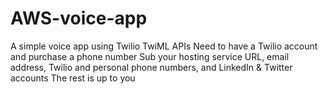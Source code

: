 # AWS-voice-app
A simple voice app using Twilio TwiML APIs
Need to have a Twilio account and purchase a phone number
Sub your hosting service URL, email address, Twilio and personal phone numbers, and LinkedIn & Twitter accounts
The rest is up to you
